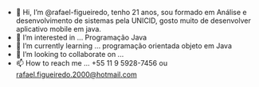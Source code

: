 - 👋 Hi, I’m @rafael-figueiredo, tenho 21 anos, sou formado em Análise e desenvolvimento de sistemas pela UNICID, gosto muito de desenvolver aplicativo mobile em java.
- 👀 I’m interested in ... Programação Java
- 🌱 I’m currently learning ... programação orientada objeto em Java
- 💞️ I’m looking to collaborate on ...
- 📫 How to reach me ... +55 11 9 5928-7456 ou  rafael.figueiredo.2000@hotmail.com

<!---
rafael-figueiredo/rafael-figueiredo is a ✨ special ✨ repository because its `README.md` (this file) appears on your GitHub profile.
You can click the Preview link to take a look at your changes.
--->
